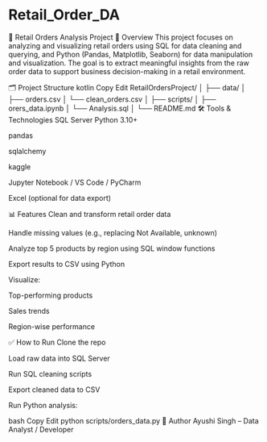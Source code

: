 # Retail_Order_DA
🛒 Retail Orders Analysis Project
📌 Overview
This project focuses on analyzing and visualizing retail orders using SQL for data cleaning and querying, and Python (Pandas, Matplotlib, Seaborn) for data manipulation and visualization. The goal is to extract meaningful insights from the raw order data to support business decision-making in a retail environment.

🗂️ Project Structure
kotlin
Copy
Edit
RetailOrdersProject/
│
├── data/
│   ├── orders.csv
│   └── clean_orders.csv
│
├── scripts/
│   ├── orers_data.ipynb
│   └── Analysis.sql
│
└── README.md
🛠️ Tools & Technologies
SQL Server 
Python 3.10+

pandas

sqlalchemy

kaggle

Jupyter Notebook / VS Code / PyCharm

Excel (optional for data export)

📊 Features
Clean and transform retail order data

Handle missing values (e.g., replacing Not Available, unknown)

Analyze top 5 products by region using SQL window functions

Export results to CSV using Python

Visualize:

Top-performing products

Sales trends

Region-wise performance

✅ How to Run
Clone the repo

Load raw data into SQL Server

Run SQL cleaning scripts

Export cleaned data to CSV

Run Python analysis:

bash
Copy
Edit
python scripts/orders_data.py
📌 Author
Ayushi Singh – Data Analyst / Developer
